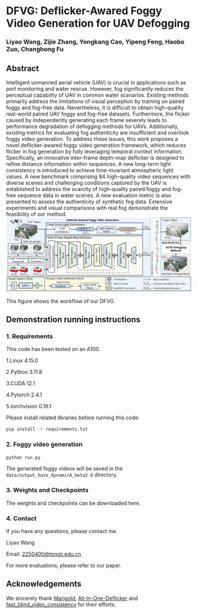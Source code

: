 # DFVG: Deflicker-Awared Foggy Video Generation for UAV Defogging

### Liyao Wang, Zijie Zhang, Yongkang Cao, Yipeng Feng, Haobo Zuo, Changhong Fu

## Abstract
Intelligent unmanned aerial vehicle (UAV) is crucial in applications such as port monitoring and water rescue. However, fog significantly reduces the perceptual capability of UAV in common water scenarios. Existing methods primarily address the limitations of visual perception by training on paired foggy and fog-free data. Nevertheless, it is difficult to obtain high-quality real-world paired UAV foggy and fog-free datasets. Furthermore, the flicker caused by independently generating each frame severely leads to performance degradation of defogging methods for UAVs. Additionally, existing metrics for evaluating fog authenticity are insufficient and overlook foggy video generation. To address these issues, this work proposes a novel deflicker-awared foggy video generation framework, which reduces flicker in fog generation by fully leveraging temporal context information. Specifically, an innovative inter-frame depth-map deflicker is designed to refine distance information within sequences. A new long-term light consistency is introduced to achieve time-invariant atmospheric light values. A new benchmark comprising 84 high-quality video sequences with diverse scenes and challenging conditions captured by the UAV is established to address the scarcity of high-quality paired foggy and fog-free sequence data in water scenes. A new evaluation metric is also presented to assess the authenticity of synthetic fog data. Extensive experiments and visual comparisons with real fog demonstrate the feasibility of our method.
![Workflow of our framework](images/main.png)

This figure shows the workflow of our DFVG.

## Demonstration running instructions
### 1. Requirements
This code has been tested on an A100.

1.Linux 4.15.0

2.Python 3.11.8

3.CUDA 12.1

4.Pytorch 2.4.1

5.torchvision 0.19.1

Please install related libraries before running this code: 
```bash
pip install -r requirements.txt
```

### 2. Foggy video generation

```bash 
python run.py                                
```
The generated foggy videos  will be saved in the `data/output_haze_dynamicA_beta2.0` directory.

### 3. Weights and Checkpoints

The weights and checkpoints can be downloaded here.

### 4. Contact
If you have any questions, please contact me.

Liyao Wang

Email: [2250400@tongji.edu.cn](2250400@tongji.edu.cn)

For more evaluations, please refer to our paper.

## Acknowledgements 

We sincerely thank [Marigold](https://github.com/prs-eth/Marigold), [All-In-One-Deflicker](https://github.com/ChenyangLEI/All-In-One-Deflicker) and [fast_blind_video_consistency](https://github.com/phoenix104104/fast_blind_video_consistency) for their efforts.

